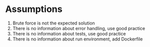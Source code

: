 # Assumptions

1. Brute force is not the expected solution
2. There is no information about error handling, use good practice
3. There is no information about tests, use good practice
4. There is no information about run environment, add Dockerfile
